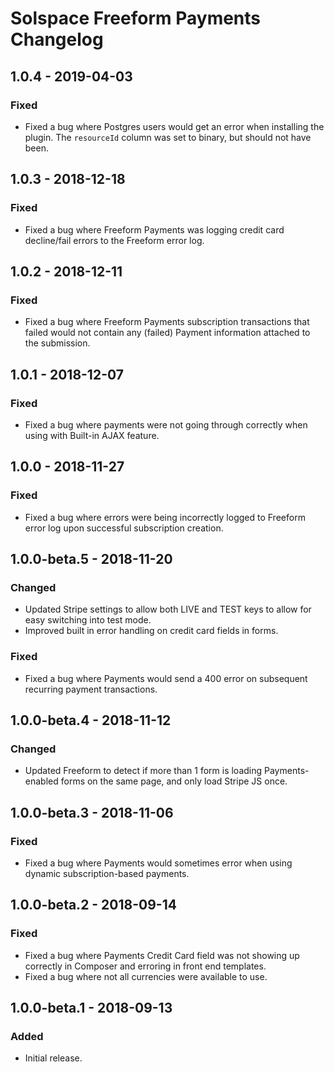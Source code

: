 # Solspace Freeform Payments Changelog

## 1.0.4 - 2019-04-03
### Fixed
- Fixed a bug where Postgres users would get an error when installing the plugin. The `resourceId` column was set to binary, but should not have been.

## 1.0.3 - 2018-12-18
### Fixed
- Fixed a bug where Freeform Payments was logging credit card decline/fail errors to the Freeform error log.

## 1.0.2 - 2018-12-11
### Fixed
- Fixed a bug where Freeform Payments subscription transactions that failed would not contain any (failed) Payment information attached to the submission.

## 1.0.1 - 2018-12-07
### Fixed
- Fixed a bug where payments were not going through correctly when using with Built-in AJAX feature.

## 1.0.0 - 2018-11-27
### Fixed
- Fixed a bug where errors were being incorrectly logged to Freeform error log upon successful subscription creation.

## 1.0.0-beta.5 - 2018-11-20
### Changed
- Updated Stripe settings to allow both LIVE and TEST keys to allow for easy switching into test mode.
- Improved built in error handling on credit card fields in forms.

### Fixed
- Fixed a bug where Payments would send a 400 error on subsequent recurring payment transactions.

## 1.0.0-beta.4 - 2018-11-12
### Changed
- Updated Freeform to detect if more than 1 form is loading Payments-enabled forms on the same page, and only load Stripe JS once.

## 1.0.0-beta.3 - 2018-11-06
### Fixed
- Fixed a bug where Payments would sometimes error when using dynamic subscription-based payments.

## 1.0.0-beta.2 - 2018-09-14
### Fixed
- Fixed a bug where Payments Credit Card field was not showing up correctly in Composer and erroring in front end templates.
- Fixed a bug where not all currencies were available to use.

## 1.0.0-beta.1 - 2018-09-13
### Added
- Initial release.
